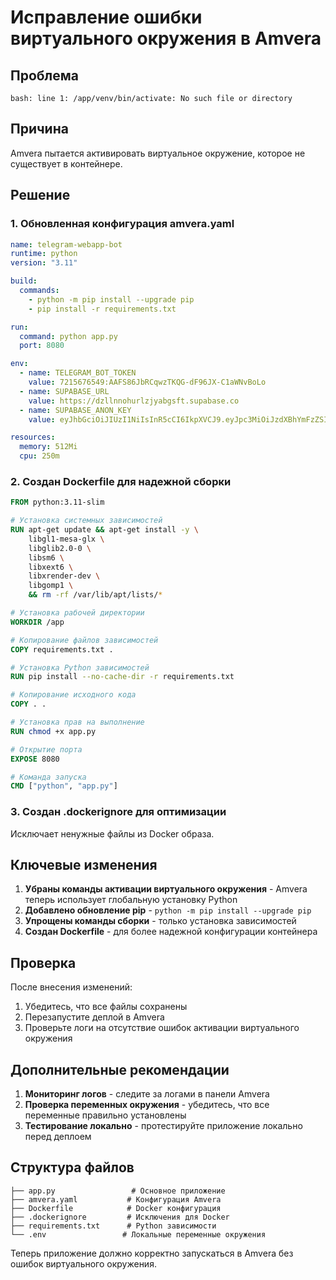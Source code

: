 # Исправление ошибки виртуального окружения в Amvera

## Проблема
```
bash: line 1: /app/venv/bin/activate: No such file or directory
```

## Причина
Amvera пытается активировать виртуальное окружение, которое не существует в контейнере.

## Решение

### 1. Обновленная конфигурация amvera.yaml
```yaml
name: telegram-webapp-bot
runtime: python
version: "3.11"

build:
  commands:
    - python -m pip install --upgrade pip
    - pip install -r requirements.txt

run:
  command: python app.py
  port: 8080

env:
  - name: TELEGRAM_BOT_TOKEN
    value: 7215676549:AAFS86JbRCqwzTKQG-dF96JX-C1aWNvBoLo
  - name: SUPABASE_URL
    value: https://dzllnnohurlzjyabgsft.supabase.co
  - name: SUPABASE_ANON_KEY
    value: eyJhbGciOiJIUzI1NiIsInR5cCI6IkpXVCJ9.eyJpc3MiOiJzdXBhYmFzZSIsInJlZiI6ImR6bGxubm9odXJsemp5YWJnc2Z0Iiwicm9sZSI6ImFub24iLCJpYXQiOjE3NTA5NDgwMjcsImV4cCI6MjA2NjUyNDAyN30.sJCIeeIm0Ye1JbAdw5HzfAMe8QLgQomArK8yoppuevQ

resources:
  memory: 512Mi
  cpu: 250m
```

### 2. Создан Dockerfile для надежной сборки
```dockerfile
FROM python:3.11-slim

# Установка системных зависимостей
RUN apt-get update && apt-get install -y \
    libgl1-mesa-glx \
    libglib2.0-0 \
    libsm6 \
    libxext6 \
    libxrender-dev \
    libgomp1 \
    && rm -rf /var/lib/apt/lists/*

# Установка рабочей директории
WORKDIR /app

# Копирование файлов зависимостей
COPY requirements.txt .

# Установка Python зависимостей
RUN pip install --no-cache-dir -r requirements.txt

# Копирование исходного кода
COPY . .

# Установка прав на выполнение
RUN chmod +x app.py

# Открытие порта
EXPOSE 8080

# Команда запуска
CMD ["python", "app.py"]
```

### 3. Создан .dockerignore для оптимизации
Исключает ненужные файлы из Docker образа.

## Ключевые изменения

1. **Убраны команды активации виртуального окружения** - Amvera теперь использует глобальную установку Python
2. **Добавлено обновление pip** - `python -m pip install --upgrade pip`
3. **Упрощены команды сборки** - только установка зависимостей
4. **Создан Dockerfile** - для более надежной конфигурации контейнера

## Проверка

После внесения изменений:

1. Убедитесь, что все файлы сохранены
2. Перезапустите деплой в Amvera
3. Проверьте логи на отсутствие ошибок активации виртуального окружения

## Дополнительные рекомендации

1. **Мониторинг логов** - следите за логами в панели Amvera
2. **Проверка переменных окружения** - убедитесь, что все переменные правильно установлены
3. **Тестирование локально** - протестируйте приложение локально перед деплоем

## Структура файлов

```
├── app.py                 # Основное приложение
├── amvera.yaml           # Конфигурация Amvera
├── Dockerfile            # Docker конфигурация
├── .dockerignore         # Исключения для Docker
├── requirements.txt      # Python зависимости
└── .env                 # Локальные переменные окружения
```

Теперь приложение должно корректно запускаться в Amvera без ошибок виртуального окружения.

